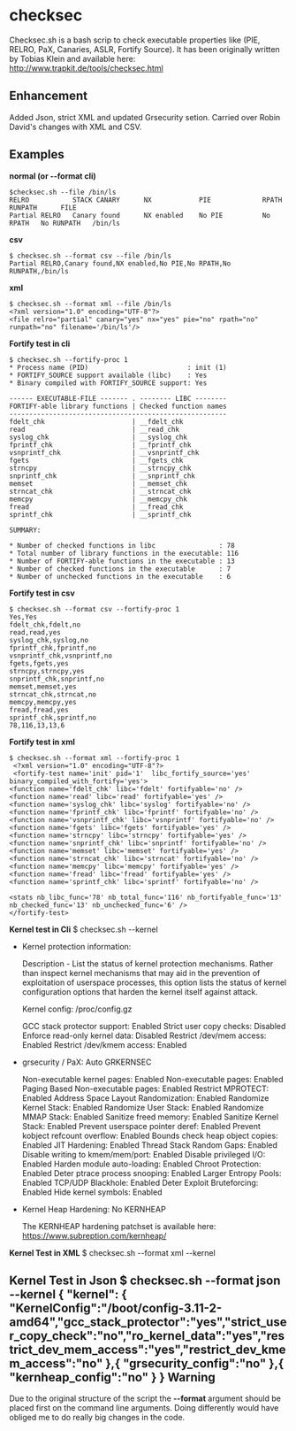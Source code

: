 checksec
========

Checksec.sh is a bash scrip to check executable properties like (PIE, RELRO, PaX, Canaries, ASLR, Fortify Source).
It has been originally written by Tobias Klein and available here: http://www.trapkit.de/tools/checksec.html

Enhancement
-----------

Added Json, strict XML and updated Grsecurity setion.
Carried over Robin David's changes with XML and CSV.

Examples
--------

**normal (or --format cli)**

    $checksec.sh --file /bin/ls
    RELRO           STACK CANARY      NX            PIE             RPATH      RUNPATH      FILE
    Partial RELRO   Canary found      NX enabled    No PIE          No RPATH   No RUNPATH   /bin/ls

**csv**

    $ checksec.sh --format csv --file /bin/ls
    Partial RELRO,Canary found,NX enabled,No PIE,No RPATH,No RUNPATH,/bin/ls

**xml**
    
    $ checksec.sh --format xml --file /bin/ls
    <?xml version="1.0" encoding="UTF-8"?>
    <file relro="partial" canary="yes" nx="yes" pie="no" rpath="no" runpath="no" filename='/bin/ls'/>

**Fortify test in cli**

    $ checksec.sh --fortify-proc 1
    * Process name (PID)                         : init (1)
    * FORTIFY_SOURCE support available (libc)    : Yes
    * Binary compiled with FORTIFY_SOURCE support: Yes

    ------ EXECUTABLE-FILE ------- . -------- LIBC --------
    FORTIFY-able library functions | Checked function names
    -------------------------------------------------------
    fdelt_chk                      | __fdelt_chk
    read                           | __read_chk
    syslog_chk                     | __syslog_chk
    fprintf_chk                    | __fprintf_chk
    vsnprintf_chk                  | __vsnprintf_chk
    fgets                          | __fgets_chk
    strncpy                        | __strncpy_chk
    snprintf_chk                   | __snprintf_chk
    memset                         | __memset_chk
    strncat_chk                    | __strncat_chk
    memcpy                         | __memcpy_chk
    fread                          | __fread_chk
    sprintf_chk                    | __sprintf_chk

    SUMMARY:

    * Number of checked functions in libc                : 78
    * Total number of library functions in the executable: 116
    * Number of FORTIFY-able functions in the executable : 13
    * Number of checked functions in the executable      : 7
    * Number of unchecked functions in the executable    : 6


**Fortify test in csv**

    $ checksec.sh --format csv --fortify-proc 1
    Yes,Yes
    fdelt_chk,fdelt,no
    read,read,yes
    syslog_chk,syslog,no
    fprintf_chk,fprintf,no
    vsnprintf_chk,vsnprintf,no
    fgets,fgets,yes
    strncpy,strncpy,yes
    snprintf_chk,snprintf,no
    memset,memset,yes
    strncat_chk,strncat,no
    memcpy,memcpy,yes
    fread,fread,yes
    sprintf_chk,sprintf,no
    78,116,13,13,6


**Fortify test in xml**

    $ checksec.sh --format xml --fortify-proc 1
     <?xml version="1.0" encoding="UTF-8"?>
     <fortify-test name='init' pid='1'  libc_fortify_source='yes' binary_compiled_with_fortify='yes'>
	<function name='fdelt_chk' libc='fdelt' fortifyable='no' />
	<function name='read' libc='read' fortifyable='yes' />
	<function name='syslog_chk' libc='syslog' fortifyable='no' />
	<function name='fprintf_chk' libc='fprintf' fortifyable='no' />
	<function name='vsnprintf_chk' libc='vsnprintf' fortifyable='no' />
	<function name='fgets' libc='fgets' fortifyable='yes' />
	<function name='strncpy' libc='strncpy' fortifyable='yes' />
	<function name='snprintf_chk' libc='snprintf' fortifyable='no' />
	<function name='memset' libc='memset' fortifyable='yes' />
	<function name='strncat_chk' libc='strncat' fortifyable='no' />
	<function name='memcpy' libc='memcpy' fortifyable='yes' />
	<function name='fread' libc='fread' fortifyable='yes' />
	<function name='sprintf_chk' libc='sprintf' fortifyable='no' />

	<stats nb_libc_func='78' nb_total_func='116' nb_fortifyable_func='13' nb_checked_func='13' nb_unchecked_func='6' />
    </fortify-test>


**Kernel test in Cli**
$ checksec.sh --kernel
* Kernel protection information:

  Description - List the status of kernel protection mechanisms. Rather than
  inspect kernel mechanisms that may aid in the prevention of exploitation of
  userspace processes, this option lists the status of kernel configuration
  options that harden the kernel itself against attack.

  Kernel config: /proc/config.gz
 
  GCC stack protector support:            Enabled
  Strict user copy checks:                Disabled
  Enforce read-only kernel data:          Disabled
  Restrict /dev/mem access:               Enabled
  Restrict /dev/kmem access:              Enabled

* grsecurity / PaX: Auto GRKERNSEC

  Non-executable kernel pages:            Enabled
  Non-executable pages:                   Enabled
  Paging Based Non-executable pages:      Enabled
  Restrict MPROTECT:                      Enabled
  Address Space Layout Randomization:     Enabled
  Randomize Kernel Stack:                 Enabled
  Randomize User Stack:                   Enabled
  Randomize MMAP Stack:                   Enabled
  Sanitize freed memory:                  Enabled
  Sanitize Kernel Stack:                  Enabled
  Prevent userspace pointer deref:        Enabled
  Prevent kobject refcount overflow:      Enabled
  Bounds check heap object copies:        Enabled
  JIT Hardening:	 	          Enabled
  Thread Stack Random Gaps: 	          Enabled
  Disable writing to kmem/mem/port:       Enabled
  Disable privileged I/O:                 Enabled
  Harden module auto-loading:             Enabled
  Chroot Protection:          		  Enabled
  Deter ptrace process snooping:	  Enabled
  Larger Entropy Pools:                   Enabled
  TCP/UDP Blackhole:                      Enabled
  Deter Exploit Bruteforcing:             Enabled
  Hide kernel symbols:                    Enabled

* Kernel Heap Hardening: No KERNHEAP

  The KERNHEAP hardening patchset is available here:
    https://www.subreption.com/kernheap/

**Kernel Test in XML**
$ checksec.sh --format xml --kernel
<?xml version="1.0" encoding="UTF-8"?>
<kernel config='/boot/config-3.11-2-amd64' gcc_stack_protector='yes' strict_user_copy_check='no' ro_kernel_data='yes' restrict_dev_mem_access='yes' restrict_dev_kmem_access='no'>
    <grsecurity config='no' />
    <kernheap config='no' />
</kernel>

**Kernel Test in Json**
$ checksec.sh --format json --kernel
{ "kernel": { "KernelConfig":"/boot/config-3.11-2-amd64","gcc_stack_protector":"yes","strict_user_copy_check":"no","ro_kernel_data":"yes","restrict_dev_mem_access":"yes","restrict_dev_kmem_access":"no" },{ "grsecurity_config":"no" },{ "kernheap_config":"no" } }
Warning
-------

Due to the original structure of the script the **--format** argument should be placed first on the command line arguments. Doing differently would have obliged me to do really big changes in the code.
